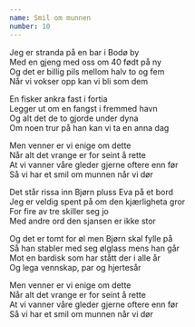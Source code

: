 ```yaml
---
name: Smil om munnen
number: 10
---
```


Jeg er stranda på en bar i Bodø by  
Med en gjeng med oss om 40 født på ny  
Og det er billig pils mellom halv to og fem  
Når vi vokser opp kan vi bli som dem

En fisker ankra fast i fortia  
Legger ut om en fangst i fremmed havn  
Og alt det de to gjorde under dyna  
Om noen trur på han kan vi ta en anna dag

Men venner er vi enige om dette  
Når alt det vrange er for seint å rette  
At vi vanner våre gleder gjerne oftere enn før  
Så vi har et smil om munnen når vi dør

Det står rissa inn Bjørn pluss Eva på et bord  
Jeg er veldig spent på om den kjærligheta gror  
For fire av tre skiller seg jo  
Med andre ord den sjansen er ikke stor

Og det er tomt for øl men Bjørn skal fylle på  
Så han stabler med seg ølglass mens han går  
Mot en bardisk som har stått der i alle år  
Og lega vennskap, par og hjertesår

Men venner er vi enige om dette  
Når alt det vrange er for seint å rette  
At vi vanner våre gleder gjerne oftere enn før  
Så vi har et smil om munnen når vi dør

